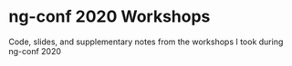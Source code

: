 # ng-conf 2020 Workshops

Code, slides, and supplementary notes from the workshops I took during ng-conf 2020
